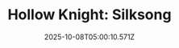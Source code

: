 ---
title: "Hollow Knight: Silksong"
id: 1030300
date: 2025-10-08T05:00:10.571Z
link: games/steam/recent/hollow-knight-silksong
image: http://media.steampowered.com/steamcommunity/public/images/apps/1030300/b4a999c1302e3ac123c041fd41bb8a34528c6ab5.jpg
playtime_2weeks: 603
playtime_forever: 2796
playtime_windows_forever: 0
playtime_mac_forever: 0
playtime_linux_forever: 2796
playtime_deck_forever: 2796
---